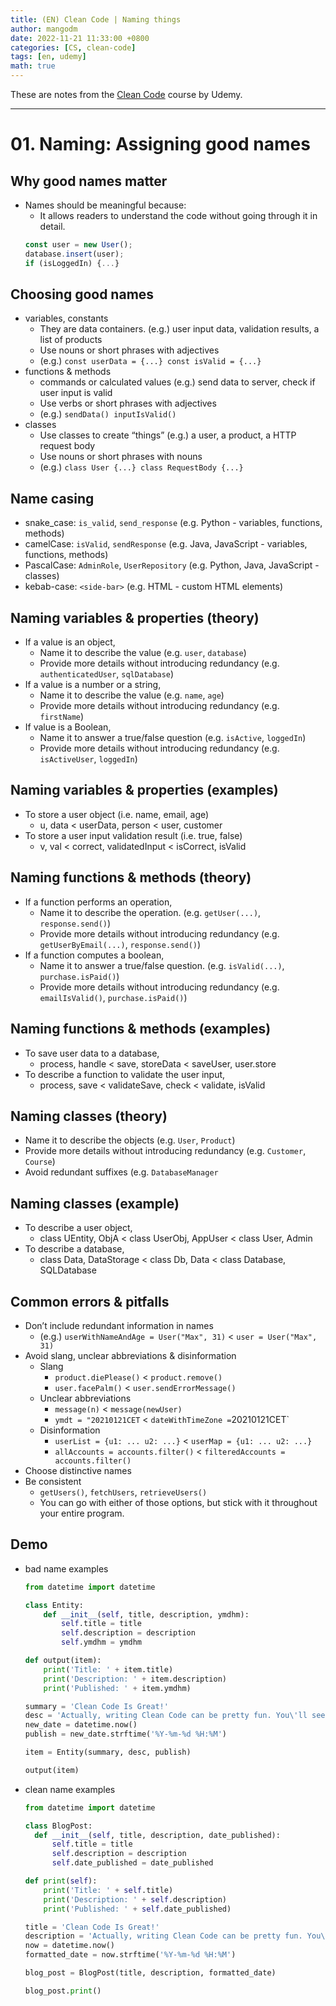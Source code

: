 ```yaml
---
title: (EN) Clean Code | Naming things
author: mangodm
date: 2022-11-21 11:33:00 +0800
categories: [CS, clean-code]
tags: [en, udemy]
math: true
---
```


These are notes from the [Clean Code](https://www.udemy.com/course/writing-clean-code/) course by Udemy.

---

# 01. Naming: Assigning good names

## Why good names matter

- Names should be meaningful because:
  - It allows readers to understand the code without going through it in detail.
  ```jsx
  const user = new User();
  database.insert(user);
  if (isLoggedIn) {...}
  ```

## Choosing good names

- variables, constants
  - They are data containers. (e.g.) user input data, validation results, a list of products
  - Use nouns or short phrases with adjectives
  - (e.g.) `const userData = {...} const isValid = {...}`
- functions & methods
  - commands or calculated values (e.g.) send data to server, check if user input is valid
  - Use verbs or short phrases with adjectives
  - (e.g.) `sendData() inputIsValid()`
- classes
  - Use classes to create “things” (e.g.) a user, a product, a HTTP request body
  - Use nouns or short phrases with nouns
  - (e.g.) `class User {...} class RequestBody {...}`

## Name casing

- snake_case: `is_valid`, `send_response` (e.g. Python - variables, functions, methods)
- camelCase: `isValid`, `sendResponse` (e.g. Java, JavaScript - variables, functions, methods)
- PascalCase: `AdminRole`, `UserRepository` (e.g. Python, Java, JavaScript - classes)
- kebab-case: `<side-bar>` (e.g. HTML - custom HTML elements)

## Naming variables & properties (theory)

- If a value is an object,
  - Name it to describe the value (e.g. `user`, `database`)
  - Provide more details without introducing redundancy (e.g. `authenticatedUser`, `sqlDatabase`)
- If a value is a number or a string,
  - Name it to describe the value (e.g. `name`, `age`)
  - Provide more details without introducing redundancy (e.g. `firstName`)
- If value is a Boolean,
  - Name it to answer a true/false question (e.g. `isActive`, `loggedIn`)
  - Provide more details without introducing redundancy (e.g. `isActiveUser`, `loggedIn`)

## Naming variables & properties (examples)

- To store a user object (i.e. name, email, age)
  - u, data < userData, person < user, customer
- To store a user input validation result (i.e. true, false)
  - v, val < correct, validatedInput < isCorrect, isValid

## Naming functions & methods (theory)

- If a function performs an operation,
  - Name it to describe the operation. (e.g. `getUser(...)`, `response.send()`)
  - Provide more details without introducing redundancy (e.g. `getUserByEmail(...)`, `response.send()`)
- If a function computes a boolean,
  - Name it to answer a true/false question. (e.g. `isValid(...)`, `purchase.isPaid()`)
  - Provide more details without introducing redundancy (e.g. `emailIsValid()`, `purchase.isPaid()`)

## Naming functions & methods (examples)

- To save user data to a database,
  - process, handle < save, storeData < saveUser, user.store
- To describe a function to validate the user input,
  - process, save < validateSave, check < validate, isValid

## Naming classes (theory)

- Name it to describe the objects (e.g. `User`, `Product`)
- Provide more details without introducing redundancy (e.g. `Customer`, `Course`)
- Avoid redundant suffixes (e.g. `DatabaseManager`

## Naming classes (example)

- To describe a user object,
  - class UEntity, ObjA < class UserObj, AppUser < class User, Admin
- To describe a database,
  - class Data, DataStorage < class Db, Data < class Database, SQLDatabase

## Common errors & pitfalls

- Don’t include redundant information in names
  - (e.g.) `userWithNameAndAge = User("Max", 31)` < `user = User("Max", 31)`
- Avoid slang, unclear abbreviations & disinformation
  - Slang
    - `product.diePlease()` < `product.remove()`
    - `user.facePalm()` < `user.sendErrorMessage()`
  - Unclear abbreviations
    - `message(n)` < `message(newUser)`
    - `ymdt = "20210121CET` < `dateWithTimeZone =`20210121CET`
  - Disinformation
    - `userList = {u1: ... u2: ...}` < `userMap = {u1: ... u2: ...}`
    - `allAccounts = accounts.filter()` < `filteredAccounts = accounts.filter()`
- Choose distinctive names
- Be consistent
  - `getUsers()`, `fetchUsers`, `retrieveUsers()`
  - You can go with either of those options, but stick with it throughout your entire program.

## Demo

- bad name examples

  ```python
  from datetime import datetime

  class Entity:
      def __init__(self, title, description, ymdhm):
          self.title = title
          self.description = description
          self.ymdhm = ymdhm

  def output(item):
      print('Title: ' + item.title)
      print('Description: ' + item.description)
      print('Published: ' + item.ymdhm)

  summary = 'Clean Code Is Great!'
  desc = 'Actually, writing Clean Code can be pretty fun. You\'ll see!'
  new_date = datetime.now()
  publish = new_date.strftime('%Y-%m-%d %H:%M')

  item = Entity(summary, desc, publish)

  output(item)
  ```

- clean name examples

  ```python
  from datetime import datetime

  class BlogPost:
  	def __init__(self, title, description, date_published):
  		self.title = title
  		self.description = description
  		self.date_published = date_published

  def print(self):
  	  print('Title: ' + self.title)
      print('Description: ' + self.description)
      print('Published: ' + self.date_published)

  title = 'Clean Code Is Great!'
  description = 'Actually, writing Clean Code can be pretty fun. You\'ll see!'
  now = datetime.now()
  formatted_date = now.strftime('%Y-%m-%d %H:%M')

  blog_post = BlogPost(title, description, formatted_date)

  blog_post.print()
  ```
